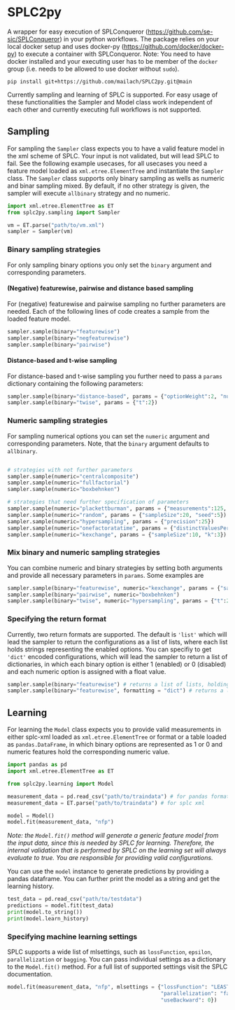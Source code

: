 # SPLC2py

A wrapper for easy execution of SPLConqueror (https://github.com/se-sic/SPLConqueror) in your python workflows. The package relies on your local docker setup and uses docker-py (https://github.com/docker/docker-py) to execute a container with SPLConqueror. Note: You need to have docker installed and your executing user has to be member of the `docker` group (i.e. needs to be allowed to use docker without `sudo`).

```
pip install git+https://github.com/mailach/SPLC2py.git@main 
```

Currently sampling and learning of SPLC is supported. For easy usage of these functionalities the Sampler and Model class work independent of each other and currently executing full workflows is not supported. 


## Sampling
For sampling the `Sampler` class expects you to have a valid feature model in the xml scheme of SPLC. Your input is not validated, but will lead SPLC to fail. See the following example usecases, for all usecases you need a feature model loaded as `xml.etree.ElementTree` and instantiate the `Sampler` class. The `Sampler` class supports only binary sampling as wells as numeric and binar sampling mixed. By default, if no other strategy is given, the sampler will execute `allbinary` strategy and no numeric. 

```python
import xml.etree.ElementTree as ET
from splc2py.sampling import Sampler

vm = ET.parse("path/to/vm.xml")
sampler = Sampler(vm)
```

### Binary sampling strategies
For only sampling binary options you only set the `binary` argument and corresponding parameters. 


#### (Negative) featurewise, pairwise and distance based sampling
For (negative) featurewise and pairwise sampling no further parameters are needed. Each of the following lines of code creates a sample from the loaded feature model.

```python
sampler.sample(binary="featurewise")
sampler.sample(binary="negfeaturewise")
sampler.sample(binary="pairwise")
```

#### Distance-based and t-wise sampling
For distance-based and t-wise sampling you further need to pass a `params` dictionary containing the following parameters:
```python
sampler.sample(binary="distance-based", params = {"optionWeight":2, "numConfigs":3})
sampler.sample(binary="twise", params = {"t":2})
```



### Numeric sampling strategies
 For sampling numerical options you can set the `numeric` argument and corresponding parameters. Note, that the `binary` argument defaults to `allbinary`.
```python

# strategies with not further parameters
sampler.sample(numeric="centralcomposite")
sampler.sample(numeric="fullfactorial")
sampler.sample(numeric="boxbehnken")

# strategies that need further specification of parameters
sampler.sample(numeric="plackettburman", params = {"measurements":125, "level":5})
sampler.sample(numeric="random", params = {"sampleSize":20, "seed":5})
sampler.sample(numeric="hypersampling", params = {"precision":25})
sampler.sample(numeric="onefactoratatime", params = {"distinctValuesPerOption":5})
sampler.sample(numeric="kexchange", params = {"sampleSize":10, "k":3})
```

### Mix binary and numeric sampling strategies
You can combine numeric and binary strategies by setting both arguments and provide all necessary parameters in `params`. Some examples are
```python
sampler.sample(binary="featurewise", numeric="kexchange", params = {"sampleSize":10, "k":3})
sampler.sample(binary="pairwise", numeric="boxbehnken")
sampler.sample(binary="twise", numeric="hypersampling", params = {"t":2, "precision":25})
```


### Specifying the return format
Currently, two return formats are supported. The default is `'list'` which will lead the sampler to return the configurations as a list of lists, where each list holds strings representing the enabled options. You can specifiy to get `'dict'` encoded configurations, which will lead the sampler to return a list of dictionaries, in which each binary option is either 1 (enabled) or 0 (disabled) and each numeric option is assigned with a float value. 

```python
sampler.sample(binary="featurewise") # returns a list of lists, holding enabled options
sampler.sample(binary="featurewise", formatting = "dict") # returns a list of dictionaries with option: 1 if enabled(option) else 0 and floats for numeric features
```


## Learning
For learning the `Model` class expects you to provide valid measurements in either splc-xml loaded as `xml.etree.ElementTree` or format or a table loaded as `pandas.DataFrame`, in which binary options are represented as 1 or 0 and numeric features hold the corresponding numeric value.

```python
import pandas as pd
import xml.etree.ElementTree as ET

from splc2py.learning import Model

measurement_data = pd.read_csv("path/to/traindata") # for pandas format
measurement_data = ET.parse("path/to/traindata") # for splc xml

model = Model()
model.fit(measurement_data, "nfp") 
```

*Note: the `Model.fit()` method will generate a generic feature model from the input data, since this is needed by SPLC for learning. Therefore, the internal validation that is performed by SPLC on the learning set will always evaluate to true. You are responsible for providing valid configurations.* 

You can use the `model` instance to generate predictions by providing a pandas dataframe. You can further print the model as a string and get the learning history.

```python
test_data = pd.read_csv("path/to/testdata")
predictions = model.fit(test_data) 
print(model.to_string())
print(model.learn_history)
```

### Specifying machine learning settings
SPLC supports a wide list of mlsettings, such as `lossFunction`, `epsilon`, `parallelization` or `bagging`. You can pass individual settings as a dictionary to the `Model.fit()` method. For a full list of supported settings visit the SPLC documentation.

```python
model.fit(measurement_data, "nfp", mlsettings = {"lossFunction": "LEASTSQUARES", 
                                                 "parallelization": "false",
                                                 "useBackward": 0}) 
```